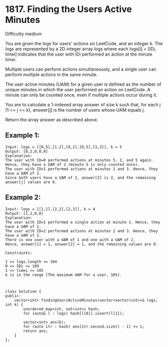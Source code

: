 # 1817. Finding the Users Active Minutes
Difficulty medium

You are given the logs for users' actions on LeetCode, and an integer k. The logs are represented by a 2D integer array logs where each logs[i] = [IDi, timei] indicates that the user with IDi performed an action at the minute timei.

Multiple users can perform actions simultaneously, and a single user can perform multiple actions in the same minute.

The user active minutes (UAM) for a given user is defined as the number of unique minutes in which the user performed an action on LeetCode. A minute can only be counted once, even if multiple actions occur during it.

You are to calculate a 1-indexed array answer of size k such that, for each j (1 <= j <= k), answer[j] is the number of users whose UAM equals j.

Return the array answer as described above.


## Example 1:
```
Input: logs = [[0,5],[1,2],[0,2],[0,5],[1,3]], k = 5
Output: [0,2,0,0,0]
Explanation:
The user with ID=0 performed actions at minutes 5, 2, and 5 again. Hence, they have a UAM of 2 (minute 5 is only counted once).
The user with ID=1 performed actions at minutes 2 and 3. Hence, they have a UAM of 2.
Since both users have a UAM of 2, answer[2] is 2, and the remaining answer[j] values are 0.
```


## Example 2:
```
Input: logs = [[1,1],[2,2],[2,3]], k = 4
Output: [1,1,0,0]
Explanation:
The user with ID=1 performed a single action at minute 1. Hence, they have a UAM of 1.
The user with ID=2 performed actions at minutes 2 and 3. Hence, they have a UAM of 2.
There is one user with a UAM of 1 and one with a UAM of 2.
Hence, answer[1] = 1, answer[2] = 1, and the remaining values are 0.
```


```
Constraints:

1 <= logs.length <= 104
0 <= IDi <= 109
1 <= timei <= 105
k is in the range [The maximum UAM for a user, 105].
```


#
```
class Solution {
public:
    vector<int> findingUsersActiveMinutes(vector<vector<int>>& logs, int k) {
        unordered_map<int, set<int>> hash;
        for (auto& l : logs) hash[l[0]].insert(l[1]);

        vector<int> ans(k);
        for (auto itr : hash) ans[itr.second.size() - 1] += 1;
        return ans;
    }
};
```